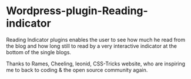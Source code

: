 # Wordpress-plugin-Reading-indicator
Reading Indicator plugins enables the user to see how much he read from the blog and how long still to read by a very interactive indicator at the bottom of the single blogs.

Thanks to Rames, Cheeling, leonid, CSS-Tricks website, who are inspiring me to back to coding & the open source community again.

